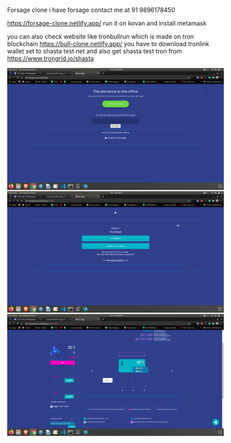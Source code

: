 Forsage clone 
i have forsage contact me at 91 9896178450   

https://forsage-clone.netlify.app/
run it on kovan and install metamask

you can also check website like tronbullrun which is made on tron blockchain https://bull-clone.netlify.app/ 
you have to download tronlink wallet set to shasta test net and also get shasta test tron from https://www.trongrid.io/shasta


<img src="https://raw.githubusercontent.com/samarth30/forsage/master/Screenshot%20from%202020-08-11%2009-09-26.png"/>

<img src="https://raw.githubusercontent.com/samarth30/forsage/master/Screenshot%20from%202020-08-11%2009-09-32.png"/>

<img src="https://raw.githubusercontent.com/samarth30/forsage/master/Screenshot%20from%202020-08-11%2009-10-17.png"/> 
